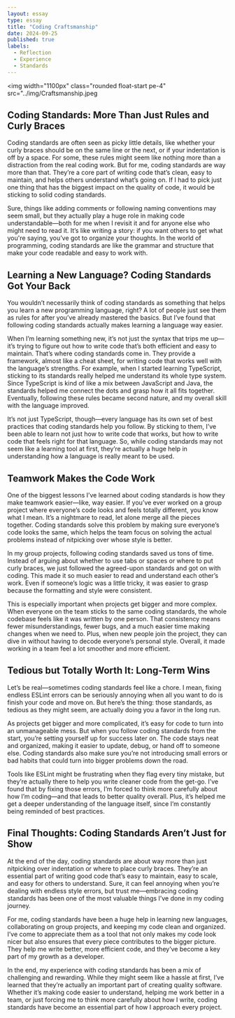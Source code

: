 ```yaml
---
layout: essay
type: essay
title: "Coding Craftsmanship"
date: 2024-09-25
published: true
labels:
  - Reflection
  - Experience
  - Standards 
---
```


<img width="1100px" class="rounded float-start pe-4" src="../img/Craftsmanship.jpeg


## Coding Standards: More Than Just Rules and Curly Braces
Coding standards are often seen as picky little details, like whether your curly braces should be on the same line or the next, or if your indentation is off by a space. For some, these rules might seem like nothing more than a distraction from the real coding work. But for me, coding standards are way more than that. They’re a core part of writing code that’s clean, easy to maintain, and helps others understand what’s going on. If I had to pick just one thing that has the biggest impact on the quality of code, it would be sticking to solid coding standards.

Sure, things like adding comments or following naming conventions may seem small, but they actually play a huge role in making code understandable—both for me when I revisit it and for anyone else who might need to read it. It’s like writing a story: if you want others to get what you're saying, you’ve got to organize your thoughts. In the world of programming, coding standards are like the grammar and structure that make your code readable and easy to work with.

## Learning a New Language? Coding Standards Got Your Back
You wouldn’t necessarily think of coding standards as something that helps you learn a new programming language, right? A lot of people just see them as rules for after you’ve already mastered the basics. But I’ve found that following coding standards actually makes learning a language way easier.

When I’m learning something new, it’s not just the syntax that trips me up—it’s trying to figure out how to write code that’s both efficient and easy to maintain. That’s where coding standards come in. They provide a framework, almost like a cheat sheet, for writing code that works well with the language’s strengths. For example, when I started learning TypeScript, sticking to its standards really helped me understand its whole type system. Since TypeScript is kind of like a mix between JavaScript and Java, the standards helped me connect the dots and grasp how it all fits together. Eventually, following these rules became second nature, and my overall skill with the language improved.

It’s not just TypeScript, though—every language has its own set of best practices that coding standards help you follow. By sticking to them, I’ve been able to learn not just how to write code that works, but how to write code that feels right for that language. So, while coding standards may not seem like a learning tool at first, they’re actually a huge help in understanding how a language is really meant to be used.

## Teamwork Makes the Code Work
One of the biggest lessons I’ve learned about coding standards is how they make teamwork easier—like, way easier. If you’ve ever worked on a group project where everyone’s code looks and feels totally different, you know what I mean. It’s a nightmare to read, let alone merge all the pieces together. Coding standards solve this problem by making sure everyone’s code looks the same, which helps the team focus on solving the actual problems instead of nitpicking over whose style is better.

In my group projects, following coding standards saved us tons of time. Instead of arguing about whether to use tabs or spaces or where to put curly braces, we just followed the agreed-upon standards and got on with coding. This made it so much easier to read and understand each other’s work. Even if someone’s logic was a little tricky, it was easier to grasp because the formatting and style were consistent.

This is especially important when projects get bigger and more complex. When everyone on the team sticks to the same coding standards, the whole codebase feels like it was written by one person. That consistency means fewer misunderstandings, fewer bugs, and a much easier time making changes when we need to. Plus, when new people join the project, they can dive in without having to decode everyone’s personal style. Overall, it made working in a team feel a lot smoother and more efficient.

## Tedious but Totally Worth It: Long-Term Wins
Let’s be real—sometimes coding standards feel like a chore. I mean, fixing endless ESLint errors can be seriously annoying when all you want to do is finish your code and move on. But here’s the thing: those standards, as tedious as they might seem, are actually doing you a favor in the long run.

As projects get bigger and more complicated, it’s easy for code to turn into an unmanageable mess. But when you follow coding standards from the start, you’re setting yourself up for success later on. The code stays neat and organized, making it easier to update, debug, or hand off to someone else. Coding standards also make sure you’re not introducing small errors or bad habits that could turn into bigger problems down the road.

Tools like ESLint might be frustrating when they flag every tiny mistake, but they’re actually there to help you write cleaner code from the get-go. I’ve found that by fixing those errors, I’m forced to think more carefully about how I’m coding—and that leads to better quality overall. Plus, it’s helped me get a deeper understanding of the language itself, since I’m constantly being reminded of best practices.

## Final Thoughts: Coding Standards Aren’t Just for Show
At the end of the day, coding standards are about way more than just nitpicking over indentation or where to place curly braces. They’re an essential part of writing good code that’s easy to maintain, easy to scale, and easy for others to understand. Sure, it can feel annoying when you’re dealing with endless style errors, but trust me—embracing coding standards has been one of the most valuable things I’ve done in my coding journey.

For me, coding standards have been a huge help in learning new languages, collaborating on group projects, and keeping my code clean and organized. I’ve come to appreciate them as a tool that not only makes my code look nicer but also ensures that every piece contributes to the bigger picture. They help me write better, more efficient code, and they’ve become a key part of my growth as a developer.

In the end, my experience with coding standards has been a mix of challenging and rewarding. While they might seem like a hassle at first, I’ve learned that they’re actually an important part of creating quality software. Whether it’s making code easier to understand, helping me work better in a team, or just forcing me to think more carefully about how I write, coding standards have become an essential part of how I approach every project.
